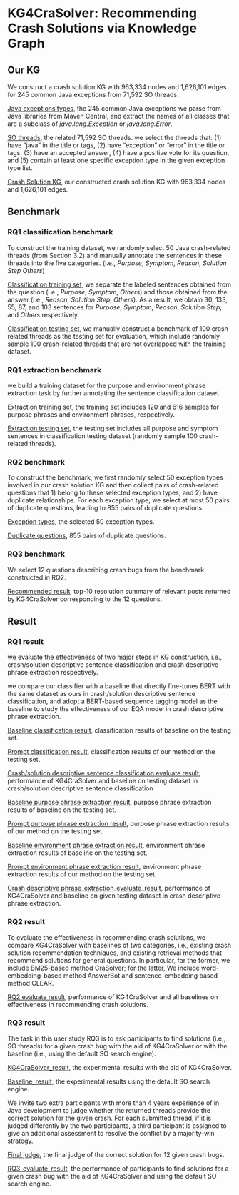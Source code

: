 # KG4CraSolver: Recommending Crash Solutions via Knowledge Graph

## Our KG

We construct a crash solution KG with 963,334 nodes and 1,626,101 edges for 245 common Java exceptions from 71,592 SO threads.

[Java exceptions types](https://github.com/KG4CraSolver/KG4CraSolver.github.io/blob/main/KGBuilder/exception_type_set_with_size.json), the 245 common Java exceptions we parse from Java libraries from Maven Central, and extract the names of all classes that are a subclass of *java.lang.Exception* or *java.lang.Error*.

[SO threads](https://github.com/KG4CraSolver/KG4CraSolver.github.io/blob/main/KGBuilder/all_exception_post_info.json), the related 71,592 SO threads.  we select the threads that: (1) have “java” in the title or tags, (2) have “exception” or “error” in the title or tags, (3) have an accepted answer, (4) have a positive vote for its question, and (5) contain at least one specific exception type in the given exception type list.

[Crash Solution KG](https://zenodo.org/record/7642152/files/CrashSolutionKG.V1.graph?download=1), our constructed crash solution KG with 963,334 nodes and 1,626,101 edges. 

## Benchmark

### RQ1 classification benchmark

To construct the training dataset,  we randomly select 50 Java crash-related threads (from Section 3.2) and manually annotate the sentences in these threads into the five categories.  (i.e., *Purpose*, *Symptom*, *Reason*, *Solution Step* *Others*)

[Classification training set](https://github.com/KG4CraSolver/KG4CraSolver.github.io/tree/main/Benchmark/RQ1/classification/training%20set), we separate the labeled sentences obtained from the question (i.e., *Purpose*, *Symptom*, *Others*) and those obtained from the answer (i.e., *Reason*, *Solution Step*, *Others*). As a result, we obtain 30, 133, 55, 87, and 103 sentences for *Purpose*, *Symptom*, *Reason*, *Solution Step*, and *Others* respectively.

[Classification testing set](https://github.com/KG4CraSolver/KG4CraSolver.github.io/tree/main/Benchmark/RQ1/classification/test%20set), we manually construct a benchmark of 100 crash related threads as the testing set for evaluation, which include randomly sample 100 crash-related threads that are not overlapped with the training dataset.

### RQ1 extraction benchmark

we build a training dataset for the purpose and environment phrase extraction task by further annotating the sentence classification dataset. 

[Extraction training set](https://github.com/KG4CraSolver/KG4CraSolver.github.io/tree/main/Benchmark/RQ1/extraction/training%20set),  the training set includes 120 and 616 samples for purpose phrases and environment phrases, respectively.

[Extraction testing set](https://github.com/KG4CraSolver/KG4CraSolver.github.io/tree/main/Benchmark/RQ1/extraction/test%20set), the testing set includes all purpose and symptom sentences in classification testing dataset (randomly sample 100 crash-related threads).

### RQ2 benchmark

To construct the benchmark, we first randomly select 50 exception types involved in our crash solution KG and then collect pairs of crash-related questions that 1) belong to these selected exception types; and 2) have duplicate relationships. For each exception type, we select at most 50 pairs of duplicate questions, leading to 855 pairs of duplicate questions.

[Exception types](https://github.com/KG4CraSolver/KG4CraSolver.github.io/blob/main/Benchmark/RQ2/duplicate_test_exception_type_50.json), the selected 50 exception types.

[Duplicate questions](https://github.com/KG4CraSolver/KG4CraSolver.github.io/blob/main/Benchmark/RQ2/crash_bugs_title_855.json), 855 pairs of duplicate questions.

### RQ3 benchmark

We select 12 questions describing crash bugs from the benchmark constructed in RQ2.

[Recommended result](https://github.com/KG4CraSolver/KG4CraSolver.github.io/tree/main/Benchmark/RQ3/recommended%20result),  top-10 resolution summary of relevant posts returned by KG4CraSolver corresponding to the 12 questions.

## Result

### RQ1 result

we evaluate the effectiveness of two major steps in KG construction, i.e., crash/solution descriptive sentence classification and crash descriptive phrase extraction respectively.

we compare our classifier with a baseline that directly fine-tunes BERT with the same dataset as ours in crash/solution descriptive sentence classification, and  adopt a BERT-based sequence tagging model as the baseline to study the effectiveness of our EQA model in crash descriptive phrase extraction.

[Baseline classification result](https://github.com/KG4CraSolver/KG4CraSolver.github.io/blob/main/Result/RQ1/classification/baseline_classification_result.json), classification results of baseline on the testing set.

[Prompt classification result](https://github.com/KG4CraSolver/KG4CraSolver.github.io/blob/main/Result/RQ1/classification/prompt_classification_result.json), classification results of our method on the testing set.

[Crash/solution descriptive sentence classification evaluate result](https://github.com/KG4CraSolver/KG4CraSolver.github.io/blob/main/Result/RQ1/classification/rq1_classification_evaluate_result.json), performance of KG4CraSolver and baseline on testing dataset in crash/solution descriptive sentence classification

[Baseline purpose phrase extraction result](https://github.com/KG4CraSolver/KG4CraSolver.github.io/blob/main/Result/RQ1/extraction/baseline_purpose_extraction_result.txt),  purpose phrase extraction results of baseline on the testing set.

[Prompt purpose phrase extraction result](https://github.com/KG4CraSolver/KG4CraSolver.github.io/blob/main/Result/RQ1/extraction/prompt_purpose_extraction_result.json), purpose phrase extraction results of our method on the testing set.

[Baseline environment phrase extraction result](https://github.com/KG4CraSolver/KG4CraSolver.github.io/blob/main/Result/RQ1/extraction/baseline_environment_extraction_result.txt),  environment phrase extraction results of baseline on the testing set.

[Prompt environment phrase extraction result](https://github.com/KG4CraSolver/KG4CraSolver.github.io/blob/main/Result/RQ1/extraction/prompt_environment_extraction_result.json), environment phrase extraction results of our method on the testing set.

[Crash descriptive phrase_extraction_evaluate_result](https://github.com/KG4CraSolver/KG4CraSolver.github.io/blob/main/Result/RQ1/extraction/rq1_extraction_evaluate_result.json), performance of KG4CraSolver and baseline on given testing dataset in crash descriptive phrase extraction.

### RQ2 result

To evaluate the effectiveness in recommending crash solutions, we compare KG4CraSolver with baselines of two categories, i.e., existing crash solution recommendation techniques, and existing retrieval methods that recommend solutions for general questions. In particular, for the former, we include BM25-based method CraSolver; for the latter, We include word-embedding-based method AnswerBot and  sentence-embedding based method CLEAR.

[RQ2 evaluate result](https://github.com/KG4CraSolver/KG4CraSolver.github.io/blob/main/Result/RQ2/rq2_evaluate_result.json), performance of KG4CraSolver and all baselines on effectiveness in recommending crash solutions.

### RQ3 result

The task in this user study RQ3 is to ask participants to find solutions (i.e., SO threads) for a given crash bug with the aid of KG4CraSolver or with the baseline (i.e., using the default SO search engine).

[KG4CraSolver_result](https://github.com/KG4CraSolver/KG4CraSolver.github.io/blob/main/Result/RQ3/KG4CraSolver_result.json), the experimental results with the aid of KG4CraSolver.

[Baseline_result](https://github.com/KG4CraSolver/KG4CraSolver.github.io/blob/main/Result/RQ3/baseline_result.json), the experimental results using the default SO search engine.

We invite two extra participants with more than 4 years experience of in Java development to judge whether the returned threads provide the correct solution for the given crash. For each submitted thread, if it is judged differently by the two participants, a third participant is assigned to give an additional assessment to resolve the conflict by a majority-win strategy. 

[Final judge](https://github.com/KG4CraSolver/KG4CraSolver.github.io/blob/main/Result/RQ3/ground_true_label.json), the final judge of the correct solution for 12 given crash bugs.

[RQ3_evaluate_result](https://github.com/KG4CraSolver/KG4CraSolver.github.io/blob/main/Result/RQ3/rq3_evaluate_result.json), the performance of participants to find solutions for a given crash bug with the aid of KG4CraSolver and using the default SO search engine.
